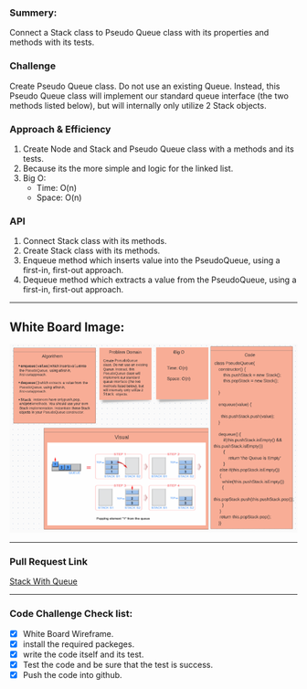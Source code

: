 ### Summery:

Connect a Stack class to Pseudo Queue class with its properties and methods with its tests.


### Challenge 

Create Pseudo Queue class. Do not use an existing Queue. Instead, this Pseudo Queue class will implement our standard queue interface (the two methods listed below), but will internally only utilize 2 Stack objects.

### Approach & Efficiency
1. Create Node and Stack and Pseudo Queue class with a methods and its tests.
2. Because its the more simple and logic for the linked list.
3. Big O: 
   - Time: O(n)
   - Space: O(n)


### API

1. Connect Stack class with its methods.
2. Create Stack class with its methods.
3. Enqueue method which inserts value into the PseudoQueue, using a first-in, first-out approach.
4. Dequeue method which extracts a value from the PseudoQueue, using a first-in, first-out approach.


***********************************************************************************************


## White Board Image:

![Whiteboard Image for Code Challenge10](https://github.com/HaneenKh88/data-structures-and-algorithms/blob/main/code-challenges/401-CodeChellenges/assests/codechallenge10.png)


***********************************************************************************************
### Pull Request Link

[Stack With Queue](https://github.com/HaneenKh88/data-structures-and-algorithms/pull/29)

***********************************************************************************************

### Code Challenge Check list:

- [x] White Board Wireframe.
- [x] install the required packeges.
- [x] write the code itself and its test.
- [x] Test the code and be sure that the test is success.
- [x] Push the code into github.
